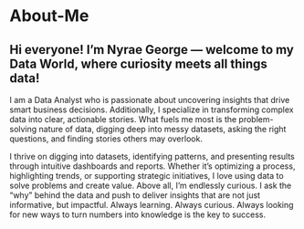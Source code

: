 # About-Me
## Hi everyone! I’m Nyrae George — welcome to my Data World, where curiosity meets all things data!
I am a Data Analyst who is passionate about uncovering insights that drive smart business decisions. Additionally, I specialize in transforming complex data into clear, actionable stories. What fuels me most is the problem-solving nature of data, digging deep into messy datasets, asking the right questions, and finding stories others may overlook.

I thrive on digging into datasets, identifying patterns, and presenting results through intuitive dashboards and reports. Whether it’s optimizing a process, highlighting trends, or supporting strategic initiatives, I love using data to solve problems and create value. Above all, I’m endlessly curious. I ask the “why” behind the data and push to deliver insights that are not just informative, but impactful. Always learning. Always curious. Always looking for new ways to turn numbers into knowledge is the key to success.

